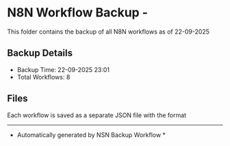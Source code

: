 # N8N Workflow Backup - 
This folder contains the backup of all N8N workflows as of 22-09-2025

## Backup Details
- Backup Time: 22-09-2025 23:01
- Total Workflows: 8

## Files
Each workflow is saved as a separate JSON file with the format

-----------
* Automatically generated by NSN Backup Workflow *
